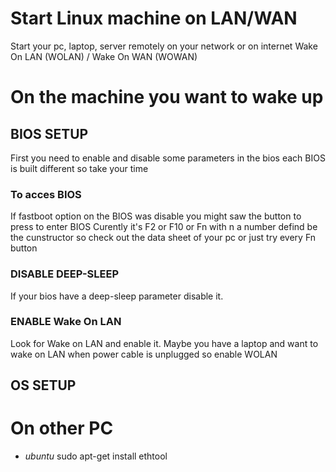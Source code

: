 # Start Linux machine on LAN/WAN
Start your pc, laptop, server remotely on your network or on internet Wake On LAN (WOLAN) / Wake On WAN (WOWAN)

# On the machine you want to wake up

## BIOS SETUP

First you need to enable and disable some parameters in the bios each BIOS is built different so take your time

### To acces BIOS

If fastboot option on the BIOS was disable you might saw the button to press to enter BIOS
Curently it's F2 or F10 or Fn with n a number defind be the cunstructor so check out the data sheet of your pc or just try every Fn button

### DISABLE DEEP-SLEEP

If your bios have a deep-sleep parameter disable it.

### ENABLE Wake On LAN

Look for Wake on LAN and enable it.
Maybe you have a laptop and want to wake on LAN when power cable is unplugged so enable WOLAN

## OS SETUP



# On other PC

* *ubuntu*
  sudo apt-get install ethtool
